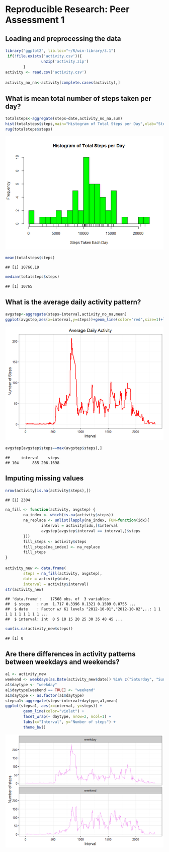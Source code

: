# Reproducible Research: Peer Assessment 1


## Loading and preprocessing the data

```r
library("ggplot2", lib.loc="~/R/win-library/3.1")
 if(!file.exists('activity.csv')){
                unzip('activity.zip')
        }
activity <- read.csv('activity.csv')

activity_no_na<-activity[complete.cases(activity),]
```


## What is mean total number of steps taken per day?

```r
totalsteps<-aggregate(steps~date,activity_no_na,sum)
hist(totalsteps$steps,main="Histogram of Total Steps per Day",xlab="Steps Taken Each Day",col="green",breaks=25)
rug(totalsteps$steps)
```

![](PA1_template_files/figure-html/unnamed-chunk-2-1.png)

```r
mean(totalsteps$steps)
```

```
## [1] 10766.19
```

```r
median(totalsteps$steps)
```

```
## [1] 10765
```


## What is the average daily activity pattern?

```r
avgstep<-aggregate(steps~interval,activity_no_na,mean)
ggplot(avgstep,aes(x=interval,y=steps))+geom_line(color="red",size=1)+labs(title="Average Daily Activity",x="Interval",y="Number of Steps")+theme_bw()
```

![](PA1_template_files/figure-html/unnamed-chunk-3-1.png)

```r
avgstep[avgstep$steps==max(avgstep$steps),]
```

```
##     interval    steps
## 104      835 206.1698
```



## Imputing missing values

```r
nrow(activity[is.na(activity$steps),])
```

```
## [1] 2304
```

```r
na_fill <- function(activity, avgstep) {
        na_index <- which(is.na(activity$steps))
        na_replace <- unlist(lapply(na_index, FUN=function(idx){
                interval = activity[idx,]$interval
                avgstep[avgstep$interval == interval,]$steps
        }))
        fill_steps <- activity$steps
        fill_steps[na_index] <- na_replace
        fill_steps
}

activity_new <- data.frame(  
        steps = na_fill(activity, avgstep),  
        date = activity$date,  
        interval = activity$interval)
str(activity_new)
```

```
## 'data.frame':	17568 obs. of  3 variables:
##  $ steps   : num  1.717 0.3396 0.1321 0.1509 0.0755 ...
##  $ date    : Factor w/ 61 levels "2012-10-01","2012-10-02",..: 1 1 1 1 1 1 1 1 1 1 ...
##  $ interval: int  0 5 10 15 20 25 30 35 40 45 ...
```

```r
sum(is.na(activity_new$steps))
```

```
## [1] 0
```



## Are there differences in activity patterns between weekdays and weekends?


```r
a1 <- activity_new
weekend <- weekdays(as.Date(activity_new$date)) %in% c("Saturday", "Sunday")
a1$daytype <- "weekday"
a1$daytype[weekend == TRUE] <- "weekend"
a1$daytype <- as.factor(a1$daytype)
stepsa1<-aggregate(steps~interval+daytype,a1,mean)
ggplot(stepsa1, aes(x=interval, y=steps)) + 
        geom_line(color="violet") + 
        facet_wrap(~ daytype, nrow=2, ncol=1) +
        labs(x="Interval", y="Number of steps") +
        theme_bw()
```

![](PA1_template_files/figure-html/unnamed-chunk-5-1.png)

